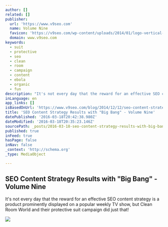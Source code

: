 ```yaml
---
author: []
related: []
publisher:
  url: 'https://www.v9seo.com'
  name: Volume Nine
  favicon: 'https://v9seo.com/wp-content/uploads/2014/01/logo-vertical-whitebg.png'
  domain: www.v9seo.com
keywords:
  - suit
  - protective
  - seo
  - clean
  - room
  - campaign
  - content
  - ebola
  - organic
  - fun
description: "It's not every day that the reward for an effective SEO content strategy is a product prominently displayed on a popular weekly TV show, but Clean Room World and their protective suit campaign did just that!"
inLanguage: en
app_links: []
isBasedOnUrl: 'https://www.v9seo.com/blog/2014/12/12/seo-content-strategy-results-big-bang/'
title: 'SEO Content Strategy Results with "Big Bang" - Volume Nine'
datePublished: '2016-03-18T20:42:38.980Z'
dateModified: '2016-03-18T20:35:23.146Z'
sourcePath: _posts/2016-03-18-seo-content-strategy-results-with-big-bang-volume-nine.md
published: true
inFeed: true
hasPage: false
inNav: false
_context: 'http://schema.org'
_type: MediaObject

---
```

<article style=""><h1>SEO Content Strategy Results with "Big Bang" - Volume Nine</h1><p>It's not every day that the reward for an effective SEO content strategy is a product prominently displayed on a popular weekly TV show, but Clean Room World and their protective suit campaign did just that!</p><img src="https://www.v9seo.com/wp-content/uploads/2014/12/SEO-Content-Strategy-Big-Bang-Theory.png" /></article>